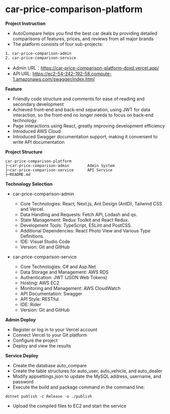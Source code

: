 # car-price-comparison-platform
**Project Instruction**
- AutoCompare helps you find the best car deals by providing detailed comparisons of features, prices, and reviews from all major brands
- The platform consists of four sub-projects:

```
1. car-price-comparison-admin
2. car-price-comparison-service
```

- Admin URL：https://car-price-comparison-platform-doxd.vercel.app/
- API URL: https://ec2-54-242-192-58.compute-1.amazonaws.com/swagger/index.html



**Feature**

- Friendly code structure and comments for ease of reading and secondary development
- Achieved front-end and back-end separation, using JWT for data interaction, so the front-end no longer needs to focus on back-end technology
- Page interactions using React, greatly improving development efficiency
- Introduced AWS Cloud
- Introduced Swagger documentation support, making it convenient to write API documentation



**Project Structure** 
```
car-price-comparison-platform
├─car-price-comparison-admin		Admin System
├─car-price-comparison-service		API Service
├─README.md

```



**Technology Selection** 

* car-price-comparison-admin
  * Core Technologies: React, Next.js, Ant Design (AntD), Tailwind CSS and Vercel.
  * Data Handling and Requests: Fetch API, Lodash and qs.
  * State Management: Redux Toolkit and React Redux.
  * Development Tools: TypeScript, ESLint and PostCSS.
  * Additional Dependencies: React Photo View and Various Type Definitions.
  * IDE: Visual Studio Code
  * Version: Git and GitHub

* car-price-comparison-service
  * Core Technologies: C# and Asp.Net
  * Data Storage and Management: AWS RDS
  * Authentication: JWT (JSON Web Tokens)
  * Hosting: AWS EC2
  * Monitoring and Management: AWS CloudWatch
  * API Documentation: Swagger
  * API Style: RESTful
  * IDE: Rider
  * Version: Git and GitHub 


 **Admin Deploy**
- Register or log in to your Vercel account
- Connect Vercel to your Git platform
- Configure the project
- Deploy and view the results


 **Service Deploy**

- Create the database auto_compare
- Create the table structures for auto_user, auto_vehicle, and auto_dealer
- Modify appsettings.json to update the MySQL address, username, and password
- Execute the build and package command in the command line:
```
dotnet publish -c Release -o ./publish
```
- Upload the compiled files to EC2 and start the service

